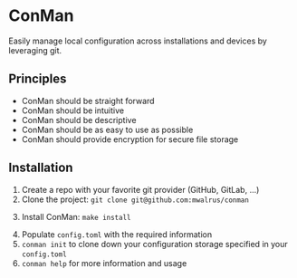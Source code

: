 # ConMan
Easily manage local configuration across installations and devices by leveraging git.

## Principles
- ConMan should be straight forward
- ConMan should be intuitive
- ConMan should be descriptive
- ConMan should be as easy to use as possible
- ConMan should provide encryption for secure file storage

## Installation
1. Create a repo with your favorite git provider (GitHub, GitLab, ...)
2. Clone the project: `git clone git@github.com:mwalrus/conman`
<!-- add makefile -->
3. Install ConMan: `make install`
<!-- add example config.toml -->
4. Populate `config.toml` with the required information
5. `conman init` to clone down your configuration storage specified in your `config.toml`
6. `conman help` for more information and usage

